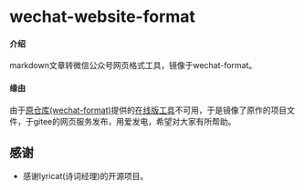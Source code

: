 # wechat-website-format

#### 介绍
markdown文章转微信公众号网页格式工具，镜像于wechat-format。


#### 缘由
由于[原仓库(wechat-format)](https://github.com/lyricat/wechat-format)提供的[在线版工具](https://lab.lyric.im/wxformat)不可用，于是镜像了原作的项目文件，于gitee的网页服务发布，用爱发电，希望对大家有所帮助。


## 感谢

+ 感谢lyricat(诗词经理)的开源项目。